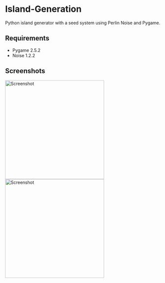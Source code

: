 # Island-Generation
Python island generator with a seed system using Perlin Noise and Pygame.

## Requirements
* Pygame 2.5.2
* Noise 1.2.2

## Screenshots
<img width="320" alt="Screenshot" src="https://github.com/ItsM3U/Island-Generation/assets/100064288/5beb031e-6204-4b6f-ab09-07f07b330076"> <img width="320" alt="Screenshot" src="https://github.com/ItsM3U/Island-Generation/assets/100064288/0ba2ac01-228e-4c72-b968-6aacae3369ca">
